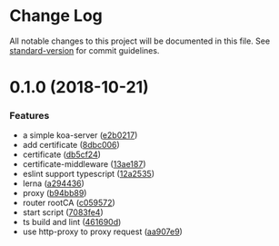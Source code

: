 # Change Log

All notable changes to this project will be documented in this file. See [standard-version](https://github.com/conventional-changelog/standard-version) for commit guidelines.

<a name="0.1.0"></a>
# 0.1.0 (2018-10-21)


### Features

* a simple koa-server ([e2b0217](https://github.com/cytle/koagent/commit/e2b0217))
* add certificate ([8dbc006](https://github.com/cytle/koagent/commit/8dbc006))
* certificate ([db5cf24](https://github.com/cytle/koagent/commit/db5cf24))
* certificate-middleware ([13ae187](https://github.com/cytle/koagent/commit/13ae187))
* eslint support typescript ([12a2535](https://github.com/cytle/koagent/commit/12a2535))
* lerna ([a294436](https://github.com/cytle/koagent/commit/a294436))
* proxy ([b94bb89](https://github.com/cytle/koagent/commit/b94bb89))
* router rootCA ([c059572](https://github.com/cytle/koagent/commit/c059572))
* start script ([7083fe4](https://github.com/cytle/koagent/commit/7083fe4))
* ts build and lint ([461690d](https://github.com/cytle/koagent/commit/461690d))
* use http-proxy to proxy request ([aa907e9](https://github.com/cytle/koagent/commit/aa907e9))
